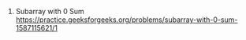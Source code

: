 1. Subarray with 0 Sum
   https://practice.geeksforgeeks.org/problems/subarray-with-0-sum-1587115621/1
